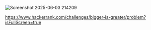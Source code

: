 ![Screenshot 2025-06-03 214209](https://github.com/user-attachments/assets/835d9b93-347a-40b0-ae36-edaf39c9b952)

https://www.hackerrank.com/challenges/bigger-is-greater/problem?isFullScreen=true
